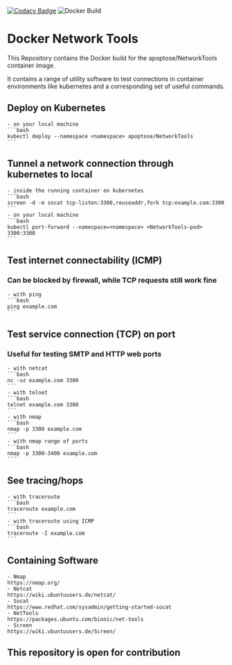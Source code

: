 [![Codacy Badge](https://app.codacy.com/project/badge/Grade/6bf4eeadf0bc4e03b21016d29dc96c4b)](https://www.codacy.com/gh/Apoptose93/NetworkToolsContainer/dashboard?utm_source=github.com&amp;utm_medium=referral&amp;utm_content=Apoptose93/NetworkToolsContainer&amp;utm_campaign=Badge_Grade)
![Docker Build](https://github.com/Apoptose93/NetworkToolsContainer/actions/workflows/BuildAndPush.yaml/badge.svg)

# Docker Network Tools
This Repository contains the Docker build for the apoptose/NetworkTools
container image.

It contains a range of utility software to test connections in container environments
like kubernetes and a corresponding set of useful commands.


## Deploy on Kubernetes
    - on your local machine
    ```bash
    kubectl deploy --namespace <namespace> apoptose/NetworkTools
    ```

## Tunnel a network connection through kubernetes to local
    - inside the running container on kubernetes
    ```bash
    screen -d -m socat tcp-listen:3300,reuseaddr,fork tcp:example.com:3300
    ```
    - on your local machine
    ```bash
    kubectl port-forward --namespace=<namespace> <NetworkTools-pod> 3300:3300
    ```

## Test internet connectability (ICMP)
### Can be blocked by firewall, while TCP requests still work fine
    - with ping
    ```bash
    ping example.com
    ```
## Test service connection (TCP) on port
### Useful for testing SMTP and HTTP web ports
    - with netcat
    ```bash
    nc -vz example.com 3300
    ```
    - with telnet
    ```bash
    telnet example.com 3300
    ```
    - with nmap
    ```bash
    nmap -p 3300 example.com
    ```
    - with nmap range of ports
    ```bash
    nmap -p 3300-3400 example.com
    ```

## See tracing/hops
    - with traceroute
    ```bash
    traceroute example.com
    ```
    - with traceroute using ICMP
    ```bash
    traceroute -I example.com
    ```
## Containing Software
    - Nmap
    https://nmap.org/
    - Netcat
    https://wiki.ubuntuusers.de/netcat/
    - Socat
    https://www.redhat.com/sysadmin/getting-started-socat
    - NetTools
    https://packages.ubuntu.com/bionic/net-tools
    - Screen
    https://wiki.ubuntuusers.de/Screen/

## This repository is open for contribution